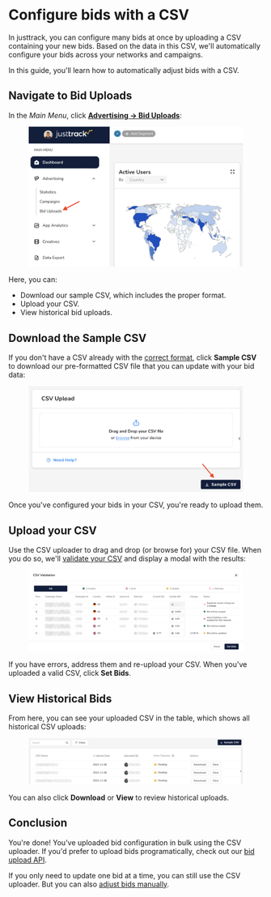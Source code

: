 # Configure bids with a CSV

In justtrack, you can configure many bids at once by uploading a CSV containing your new bids. Based on the data in this CSV, we'll automatically configure your bids across your networks and campaigns.

In this guide, you'll learn how to automatically adjust bids with a CSV.

## Navigate to Bid Uploads

In the _Main Menu_, click [**Advertising -> Bid Uploads**](https://dashboard.justtrack.io/advertising/bidding):

<figure><img src="../.gitbook/assets/Screenshot 2023-11-06 at 15.34.29 (1).png" alt="" width="563"><figcaption></figcaption></figure>

Here, you can:&#x20;

* Download our sample CSV, which includes the proper format.
* Upload your CSV.
* View historical bid uploads.

## Download the Sample CSV

If you don't have a CSV already with the [correct format](overview/bid-upload-csv-format.md), click **Sample CSV** to download our pre-formatted CSV file that you can update with your bid data:

<figure><img src="../.gitbook/assets/Screenshot 2023-11-06 at 15.42.12 (1).png" alt="" width="563"><figcaption></figcaption></figure>

Once you've configured your bids in your CSV, you're ready to upload them.

## Upload your CSV

Use the CSV uploader to drag and drop (or browse for) your CSV file. When you do so, we'll [validate your CSV](overview/bid-upload-validation.md) and display a modal with the results:&#x20;

<figure><img src="../.gitbook/assets/csv-validation (1).png" alt="" width="563"><figcaption></figcaption></figure>

If you have errors, address them and re-upload your CSV. When you've uploaded a valid CSV, click **Set Bids**.

## View Historical Bids

From here, you can see your uploaded CSV in the table, which shows all historical CSV uploads:

<figure><img src="../.gitbook/assets/bid-history.png" alt="" width="563"><figcaption></figcaption></figure>

You can also click **Download** or **View** to review historical uploads.

## Conclusion

You're done! You've uploaded bid configuration in bulk using the CSV uploader. If you'd prefer to upload bids programatically, check out our [bid upload API](broken-reference).

If you only need to update one bid at a time, you can still use the CSV uploader. But you can also [adjust bids manually](adjust-bids-manually.md).
